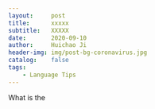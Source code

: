 ```yaml
---
layout:     post
title:      xxxxx
subtitle:   XXXXX
date:       2020-09-10
author:     Huichao Ji
header-img: img/post-bg-coronavirus.jpg
catalog:    false
tags:
    - Language Tips
---
```


What is the 

